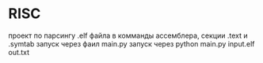 # RISC
проект по парсингу .elf файла в комманды ассемблера, секции .text и .symtab
запуск через фаил 
main.py
запуск через 
python main.py input.elf out.txt
